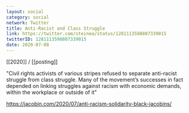 ```yaml
---
layout: social
category: social
network: Twitter
title: Anti-Racist and Class Struggle
link: https://twitter.com/steinea/status/1281113598807339015
twitterID: 1281113598807339015
date: 2020-07-08
---
```


[[2020]] / [[posting]]

"Civil rights activists of various stripes refused to separate anti-racist struggle from class struggle. Many of the movement’s successes in fact depended on linking struggles against racism with economic demands, within the workplace or outside of it"

<https://jacobin.com/2020/07/anti-racism-solidarity-black-jacobins/>
